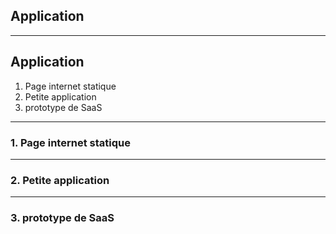 ## Application

---

## Application
1. Page internet statique
2. Petite application 
3. prototype de SaaS

---

### 1. Page internet statique


--- 

### 2. Petite application 


---

### 3. prototype de SaaS



